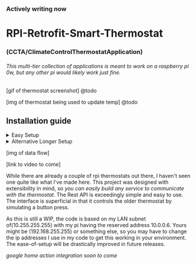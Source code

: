 ### Actively writing now

# RPI-Retrofit-Smart-Thermostat 
### (CCTA/ClimateControlThermostatApplication)

###### This multi-tier collection of applications is meant to work on a raspberry pi 0w, but any other pi would likely work just fine.

[gif of thermostat screenshot] @todo

[img of thermostat being used to update temp] @todo


## Installation guide

 <details>
  <summary>
   Easy Setup
  </summary>
 <br>

Pasting this into a terminal on the pi will clone this repo into your "~/" directory, install all dependencies, and append the crontab for the root user to launch both the spring boot server and react server start on boot. 

```console
sudo bash -c 'apt update -y && apt upgrade -y && apt install redis-server openjdk-8-jre wiringpi nodejs npm git -y && npm i -g serve --save && cd ~ && git clone https://github.com/geektechniquestudios/RPI-Retrofit-Smart-Thermostat && cd /home/pi/RPI-Retrofit-Smart-Thermostat/CCTA-React-Client && npm run-script build && (crontab -l ; echo "@reboot java -jar /home/pi/RPI-Retrofit-Smart-Thermostat/ccta-1.0.0.jar\n@reboot sudo serve -l 80 -s /home/pi/RPI-Retrofit-Smart-Thermostat/CCTA-React-Client/build") | crontab -' 
```
	
 </details>

 <details>
  <summary>
   Alternative Longer Setup 
  </summary>
 <br>
 
 If you'd rather do the installation more manually, you can run each command as it suits your needs
 
 
 Don't forget to ```sudo apt update``` first
 
  - a redis server running on the pi
  
      ```sudo apt install redis-server```
      
  - a java 1.8+ jre
      
      ```sudo apt install openjdk-8-jre```
      
  - node
  	  
     ```sudo apt install nodejs```
     
  - npm	  
  	  
     ```sudo apt install npm```
     
  - serve
  	  
     ```sudo npm i -g serve --save```
     
  - wiringpi
     
     ```sudo apt install wiringpi```

 You'll need to build the react project before serving it. You can do that by navigating into the ccta-react-client folder and running
 
 ```npm run-script build```

 If you'd like the pi to automatically start the spring boot and react servers on boot, you'll probably want to to add them to a crontab. You can do that by typing
 
  ```crontab -e```
 
 and appending the following lines to the end of the file
 
 ```console
 @reboot java -jar /home/pi/RPI-Retrofit-Smart-Thermostat/ccta-1.0.0.jar
 @reboot sudo serve -l 80 -s /home/pi/RPI-Retrofit-Smart-Thermostat/CCTA-React-Client/build
 ```
 
 </details> 


[img of data flow]

[link to video to come]

While there are already a couple of rpi thermostats out there, I haven't seen one quite like what I've made here. This project was designed with extensibility in mind, so *you can easily build any service to communicate with the thermostat*. The Rest API is exceedingly simple and easy to use. The interface is superficial in that it controls the older thermostat by simulating a button press.

As this is still a WIP, the code is based on my LAN subnet of(10.255.255.255) with my pi having the reserved address 10.0.0.6. Yours might be (192.168.255.255) or something else, so you may have to change the ip addresses I use in my code to get this working in your environment. The ease-of-setup will be drastically improved in future releases.

*google home action integration soon to come*
